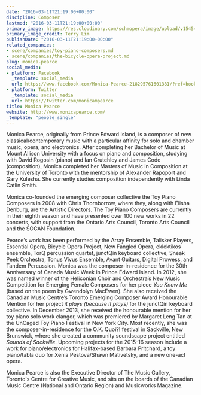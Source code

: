 ```yaml
---
date: "2016-03-11T21:19:00+00:00"
discipline: Composer
lastmod: "2016-03-11T21:19:00+00:00"
primary_image: https://res.cloudinary.com/schmopera/image/upload/v1545409169/media/webhook-uploads/1457731093973/2016-03-11---MonicaPearceHeadshot.jpg.jpg
primary_image_credit: Terry Lim
publishDate: "2016-03-11T21:19:00+00:00"
related_companies:
- scene/companies/toy-piano-composers.md
- scene/companies/the-bicycle-opera-project.md
slug: monica-pearce
social_media:
- platform: Facebook
  _template: social_media
  url: https://www.facebook.com/Monica-Pearce-218295761601381/?ref=bookmarks
- platform: Twitter
  _template: social_media
  url: https://twitter.com/monicampearce
title: Monica Pearce
website: http://www.monicapearce.com/
_template: "people_single"
---
```


Monica Pearce, originally from Prince Edward Island, is a composer of new classical/contemporary music with a particular affinity for solo and chamber music, opera, and electronics. After completing her Bachelor of Music at Mount Allison University with a focus on piano and composition, studying with David Rogosin (piano) and Ian Crutchley and James Code (composition), Monica completed her Masters of Music in Composition at the University of Toronto with the mentorship of Alexander Rapoport and Gary Kulesha. She currently studies composition independently with Linda Catlin Smith.

Monica co-founded the emerging composer collective the Toy Piano Composers in 2008 with Chris Thornborrow, where they, along with Elisha Denburg, are the Artistic Directors. The Toy Piano Composers are currently in their eighth season and have presented over 100 new works in 22 concerts, with support from the Ontario Arts Council, Toronto Arts Council and the SOCAN Foundation.

Pearce’s work has been performed by the Array Ensemble, Talisker Players, Essential Opera, Bicycle Opera Project, New Fangled Opera, eklektikos ensemble, TorQ percussion quartet, junctQín keyboard collective, Sneak Peek Orchestra, Tonus Vivus Ensemble, Avant Guitars, Digital Prowess, and Tandem Percussion. Monica was the composer-in-residence for the 30th Anniversary of Canada Music Week in Prince Edward Island. In 2012, she was named winner of the Heliconian Choir and Orchestra’s New Music Competition for Emerging Female Composers for her piece *You Know Me* (based on the poem by Gwendolyn MacEwen). She also received the Canadian Music Centre’s Toronto Emerging Composer Award Honourable Mention for her project *it plays (because it plays)* for the junctQín keyboard collective. In December 2013, she received the honourable mention for her toy piano solo work clangor, which was premiered by Margaret Leng Tan at the UnCaged Toy Piano Festival in New York City.  Most recently, she was the composer-in-residence for the O.K. Quoi?! festival in Sackville, New Brunswick, where she created a community soundscape project entitled *Sounds of Sackville*. Upcoming projects for the 2015-16 season include a work for piano/electronics for Halifax-based Barbara Pritchard, a toy piano/tabla duo for Xenia Pestova/Shawn Mativetsky, and a new one-act opera. 

Monica Pearce is also the Executive Director of The Music Gallery, Toronto's Centre for Creative Music, and sits on the boards of the Canadian Music Centre (National and Ontario Region) and Musicworks Magazine. 

